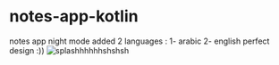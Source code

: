 # notes-app-kotlin
notes app
night mode added 
2 languages :
1- arabic
2- english
perfect design :))
![splashhhhhhshshsh](https://user-images.githubusercontent.com/50494903/125035651-c2a34f00-e09a-11eb-9b22-62fa7bc15037.png)
